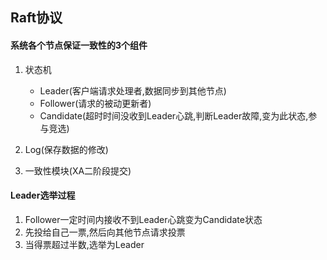 ## Raft协议

#### 系统各个节点保证一致性的3个组件

1. 状态机
    - Leader(客户端请求处理者,数据同步到其他节点)
    - Follower(请求的被动更新者)
    - Candidate(超时时间没收到Leader心跳,判断Leader故障,变为此状态,参与竞选)
2. Log(保存数据的修改)

3. 一致性模块(XA二阶段提交)

#### Leader选举过程

1. Follower一定时间内接收不到Leader心跳变为Candidate状态
2. 先投给自己一票,然后向其他节点请求投票
3. 当得票超过半数,选举为Leader


